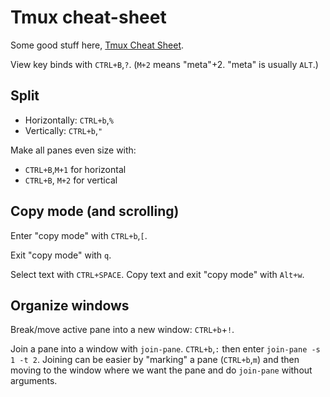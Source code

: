 # Tmux cheat-sheet

Some good stuff here, [Tmux Cheat Sheet](https://tmuxcheatsheet.com/).

View key binds with `CTRL+B`,`?`. (`M+2` means "meta"+2. "meta" is usually `ALT`.)

## Split

- Horizontally: `CTRL+b`,`%`
- Vertically: `CTRL+b`,`"`

Make all panes even size with:

- `CTRL+B`,`M+1` for horizontal
- `CTRL+B`, `M+2` for vertical

## Copy mode (and scrolling)

Enter "copy mode" with `CTRL+b`,`[`.

Exit "copy mode" with `q`.

Select text with `CTRL+SPACE`. Copy text and exit "copy mode" with `Alt+w`.

## Organize windows

Break/move active pane into a new window: `CTRL+b`+`!`.

Join a pane into a window with `join-pane`. `CTRL+b`,`:` then enter `join-pane -s 1 -t 2`.
Joining can be easier by "marking" a pane (`CTRL+b`,`m`) and then moving to the window
where we want the pane and do `join-pane` without arguments.

